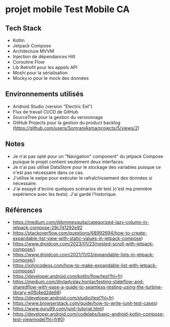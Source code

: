# projet mobile Test Mobile CA

## Tech Stack
- Kotlin
- Jetpack Compose
- Architecture MVVM
- Injection de dépendances Hilt
- Coroutine Flow
- Lib Retrofit pour les appels API
- Moshi pour la sérialisation
- Mocky.io pour le mock des données


## Environnements utilisés
- Android Studio (version "Electric Eel")
- Flux de travail CI/CD de GitHub
- SourceTree pour la gestion du versionnage
- GitHub Projects pour la gestion du product backlog (https://github.com/users/SomraniAsma/projects/5/views/2)

## Notes
- Je n'ai pas opté pour un "Navigation" component" du jetpack Compose puisque le projet contient seulement deux interfaces.
- Je n'ai pas utilisé DataStore pour le stockage des variables puisque ce n'est pas nécessaire dans ce cas.
- J'utilise le swipe pour exécuter le rafraîchissement des données si nécessaire.
- J'ai essayé d'écrire quelques scénarios de test (c'est ma première expérience avec les tests). J'ai gardé l'historique.

## Références
- https://medium.com/@bmmesquita/categorized-lazy-column-in-jetpack-compose-29c7d1292e92
- https://stackoverflow.com/questions/68992694/how-to-create-expandable-list-view-with-static-values-in-jetpack-compose)
- https://www.droidcon.com/2023/01/23/nested-scroll-with-jetpack-compose/)
- https://www.droidcon.com/2021/11/03/expandable-lists-in-jetpack-compose/)
- https://johncodeos.com/how-to-make-expandable-list-with-jetpack-compose/)
- https://developer.android.com/kotlin/flow/test?hl=fr)
- https://medium.com/@vladyslav.hontar/testing-stateflow-and-sharedflow-with-ease-a-guide-to-seamless-testing-using-the-turbine-library-e0fb4ed2de66)
- https://developer.android.com/studio/test?hl=fr)
- https://www.browserstack.com/guide/how-to-write-junit-test-cases)
- https://www.guru99.com/junit-tutorial.html)
- https://developer.android.com/codelabs/basic-android-kotlin-compose-test-viewmodel?hl=fr#0)
  
